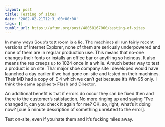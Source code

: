 ```yaml
---
layout: post
title: Testing of sites
date: '2002-02-21T12:31:00+00:00'
tags: []
tumblr_url: https://aftnn.org/post/48058167060/testing-of-sites
---
```

<p>In many ways Soup&rsquo;s test room is a lie. The machines all run fairly recent versions of Internet Explorer, none of them are seriously underpowered and none of them are in regular production use. This means that no-one changes their fonts or installs an office bar or anything so heinous. It also means the res creeps up to 1024 once in a while. A much better way to test a product is on site. That major shoe company site I developed would have launched a day earlier if we had gone on-site and tested on their machines. Their MD had a copy of IE 4 which we can&rsquo;t get because it&rsquo;s Win 95 only. I think the same applies to Flash and Director.</p>
<p>An additional benefit is that if errors do occur they can be fixed then and there to the customer&rsquo;s satisfaction. No more ringing up and saying &ldquo;I&rsquo;ve changed it, can you check it again for me? OK, so, right, what&rsquo;s it doing now? [cue 5 minute description of something unrelated to the error].</p>
<p>Test on-site, even if you hate them and it&rsquo;s fucking miles away.</p>
